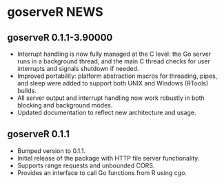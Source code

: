 # goserveR NEWS

## goserveR 0.1.1-3.90000
- Interrupt handling is now fully managed at the C level: the Go server runs in a background thread, and the main C thread checks for user interrupts and signals shutdown if needed.
- Improved portability: platform abstraction macros for threading, pipes, and sleep were added to support both UNIX and Windows (RTools) builds.
- All server output and interrupt handling now work robustly in both blocking and background modes.
- Updated documentation to reflect new architecture and usage.

## goserveR 0.1.1
- Bumped version to 0.1.1.
- Initial release of the package with HTTP file server functionality.
- Supports range requests and unbounded CORS.
- Provides an interface to call Go functions from R using cgo.
